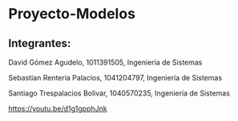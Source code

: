 # Proyecto-Modelos

## Integrantes:

David Gómez Agudelo, 1011391505, Ingeniería de Sistemas 

Sebastian Renteria Palacios, 1041204797, Ingeniería de Sistemas

Santiago Trespalacios Bolivar, 1040570235, Ingeniería de Sistemas

https://youtu.be/d1g1gpphJnk
